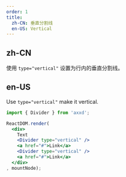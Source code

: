 ```yaml
---
order: 1
title:
  zh-CN: 垂直分割线
  en-US: Vertical
---
```


## zh-CN

使用 `type="vertical"` 设置为行内的垂直分割线。

## en-US

Use `type="vertical"` make it vertical.

````jsx
import { Divider } from 'axxd';

ReactDOM.render(
  <div>
    Text
    <Divider type="vertical" />
    <a href="#">Link</a>
    <Divider type="vertical" />
    <a href="#">Link</a>
  </div>
, mountNode);
````
